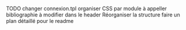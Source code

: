TODO 
changer connexion.tpl
organiser CSS par module à appeller
bibliographie à modifier dans le header
Réorganiser la structure
faire un plan détaillé pour le readme